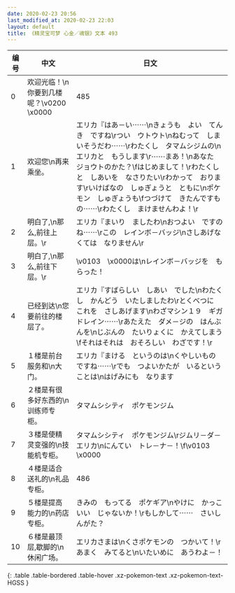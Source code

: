 ```yaml
---
date: 2020-02-23 20:56
last_modified_at: 2020-02-23 22:03
layout: default
title: 《精灵宝可梦 心金／魂银》文本 493
---
```

| 编号 | 中文 | 日文 |
| ---- | ---- | ---- |
| 0 | 欢迎光临！\n你要到几楼呢？\v0200　\x0000 | 485 |
| 1 | 欢迎您\n再来乘坐。 | エリカ『はあ－い⋯⋯\nきょうも　よい　てんき　ですね\rつい　ウトウト\nねむって　しまいそうだわ⋯⋯\rわたくし　タマムシジムの\nエリカと　もうします\r⋯⋯まあ！\nあなた　ジョウトのかた？\fはじめまして！\rわたくしと　しあいを　なさりたい\rわかって　おります\rいけばなの　しゅぎょうと　ともに\nポケモン　しゅぎょうも\fつづけて　きたんですもの⋯⋯\rわたくし　まけませんわよ！\r |
| 2 | 明白了,\n那么,前往上层。\r | エリカ『まいり　ましたわ\nおつよい　ですのね⋯⋯\rこの　レインボ－バッジ\nさしあげなくては　なりません\r |
| 3 | 明白了,\n那么,前往下层。\r | \v0103　\x0000は\nレインボ－バッジを　もらった！ |
| 4 | 已经到达\n您要前往的楼层了。 | エリカ『すばらしい　しあい　でした\nわたくし　かんどう　いたしましたわ\rとくべつに　これを　さしあげます\nわざマシン１９　ギガドレイン⋯⋯\rあたえた　ダメ－ジの　はんぶんを\nじぶんの　たいりょくに　かえてしまう\fそれはそれは　おそろしい　わざです！\r |
| 5 | １楼是前台服务和\n大门。 | エリカ『まける　というのは\nくやしいもの　ですね⋯⋯\rでも　つよいかたが　いるということは\nはげみにも　なります |
| 6 | ２楼是有很多好东西的\n训练师专柜。 | タマムシシティ　ポケモンジム |
| 7 | ３楼是使精灵变强的\n技能机专柜。 | タマムシシティ　ポケモンジム\rジムリ－ダ－　エリカ\nにんてい　トレ－ナ－！\f\v0103　\x0000 |
| 8 | ４楼是适合送礼的\n礼品专柜。 | 486 |
| 9 | ５楼是提高能力的\n药店专柜。 | きみの　もってる　ポケギア\nやけに　かっこいい　じゃないか！\rもしかして⋯⋯　さいしんがた？ |
| 10 | ６楼是最顶层,歇脚的\n休闲广场。 | エリカさまは\nくさポケモンの　つかいて！\rあまく　みてると\nいたいめに　あうわよ－！ |
{: .table .table-bordered .table-hover .xz-pokemon-text .xz-pokemon-text-HGSS }